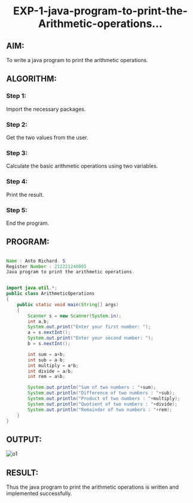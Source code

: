 # <p align="center">EXP-1-java-program-to-print-the-Arithmetic-operations...</p>

## AIM:

To write a java program to print the arithmetic operations.

## ALGORITHM:

### Step 1:

Import the necessary packages.

### Step 2:

Get the two values from the user.

### Step 3:

Calculate the basic arithmetic operations using two variables.

### Step 4:

Print the result.

### Step 5:

End the program.

## PROGRAM:

```java

Name : Anto Richard. S
Register Number : 212221240005
Java program to print the arithmetic operations.

```

```java

import java.util.*;
public class ArithmeticOperations
{
    public static void main(String[] args)
    {
        Scanner s = new Scanner(System.in);
        int a,b;
        System.out.print("Enter your first number: ");
        a = s.nextInt();
        System.out.print("Enter your second number: ");
        b = s.nextInt();

        int sum = a+b;
        int sub = a-b;
        int multiply = a*b;
        int divide = a/b;
        int rem = a%b;

        System.out.println("Sum of two numbers : "+sum);
        System.out.println("Difference of two numbers : "+sub);
        System.out.println("Product of two numbers : "+multiply);
        System.out.println("Quotient of two numbers : "+divide);
        System.out.println("Remainder of two numbers : "+rem);
    }
}

```

## OUTPUT:

![o1](https://github.com/anto-richard/-EXP-1-java-program-to-print-the-Arithmetic-operations/assets/93427534/cdde33ba-1f5d-48ed-bd44-dcfc4f17ad65)

## RESULT:

Thus the java program to print the arithmetic operations is written and implemented successfully.

